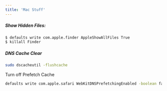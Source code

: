 ```yaml
---
title: 'Mac Stuff'
---
```


##### Show Hidden Files:

```sh
$ defaults write com.apple.finder AppleShowAllFiles True
$ killall Finder
```

##### DNS Cache Clear

```sh
sudo dscacheutil -flushcache
```

Turn off Prefetch Cache

```sh
defaults write com.apple.safari WebKitDNSPrefetchingEnabled -boolean false
```

